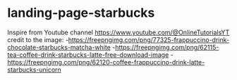# landing-page-starbucks
 Inspire from Youtube channel https://www.youtube.com/@OnlineTutorialsYT
 credit to the image:
 -https://freepngimg.com/png/77325-frappuccino-drink-chocolate-starbucks-matcha-white
 -https://freepngimg.com/png/62115-tea-coffee-drink-starbucks-latte-free-download-image
 -https://freepngimg.com/png/62120-coffee-frappuccino-drink-latte-starbucks-unicorn
